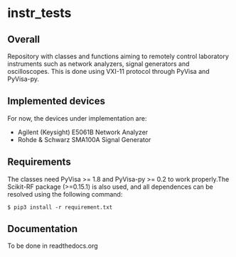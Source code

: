 # instr_tests

## Overall
Repository with classes and functions aiming to remotely control laboratory
instruments such as network analyzers, signal generators and oscilloscopes.
This is done using VXI-11 protocol through PyVisa and PyVisa-py.

## Implemented devices

For now, the devices under implementation are:

- Agilent (Keysight) E5061B Network Analyzer
- Rohde & Schwarz SMA100A Signal Generator

## Requirements

The classes need PyVisa >= 1.8 and PyVisa-py >= 0.2 to work properly.The Scikit-RF
package (>=0.15.1) is also used, and all dependences can be resolved using the
following command:


```
$ pip3 install -r requirement.txt
```

## Documentation

To be done in readthedocs.org